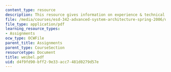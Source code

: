 ```yaml
---
content_type: resource
description: This resource gives information on experience & technical problems.
file: /media/courses/esd-342-advanced-system-architecture-spring-2006/d4f9fd90bff29e33acc7481d0279d57e_weibel.pdf
file_type: application/pdf
learning_resource_types:
- Assignments
ocw_type: OCWFile
parent_title: Assignments
parent_type: CourseSection
resourcetype: Document
title: weibel.pdf
uid: d4f9fd90-bff2-9e33-acc7-481d0279d57e
---
```

